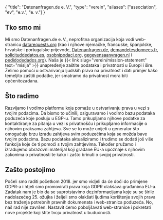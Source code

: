 {
    "title": "Datenanfragen.de e. V.",
    "type": "verein",
    "aliases": ["association", "ev", "e.v.", "e. v."]
}

## Tko smo mi

Mi smo Datenanfragen.de e.&thinsp;V., neprofitna organizacija koja vodi web-stranicu [datarequests.org](https://www.datarequests.org) (kao i njihove njemačke, francuske, španjolske, hrvatske i portugalske prijevode, [Datenanfragen.de](https://www.datenanfragen.de), [demandetesdonnees.fr](https://www.demandetesdonnees.fr), [solicituddedatos.es](https://www.solicituddedatos.es), [osobnipodaci.org](https://www.osobnipodaci.org), [gegevensaanvragen.nl](https://www.gegevensaanvragen.nl) i [pedidodedados.org](https://www.pedidodedados.org/)). Naša je {{< link slug="verein/mission-statement" text="misija" >}} unapređenje zaštite podataka i privatnosti u Europi i šire. Želimo pomoći u ostvarivanju ljudskih prava na privatnost i dati primjer kako temeljito zaštiti podatke, jer smatramo da privatnost mora biti općenitozadana.

## Što radimo

Razvijamo i vodimo platformu koja pomaže u ostvarivanju prava u vezi s tvojim podacima. Da bismo to učinili, osiguravamo i vodimo bazu podataka poduzeća koje posluju u EGP-u. Tamo prikupljamo njihove podatke za kontaktiranje za pitanja u vezi s privatnošću i prikupljamo informacije o njihovim praksama zahtjeva. Sve se to može unijeti u generator što omogućuje brzu izradu zahtjeva svim poduzećima koja se možda bave tvojim podacima. Bazu podataka aktualiziramo i trudimo se dodati još više funkcija koje će ti pomoći s tvojim zahtjevima. Također pružamo i izrađujemo obrazovni materijal koji građane EU-a upoznaje s njihovim zakonima o privatnosti te kako i zašto brinuti o svojoj privatnosti.

## Zašto postojimo

Počeli smo raditi početkom 2018. jer smo vidjeli da će doći do primjene GDPR-a i htjeli smo promovirati prava koja GDPR olakšava građanima EU-a. Zadatak nam je bio da se suprotstavimo dezinformacijama koje su se širile nadolazećeg 25. ožujka i željeli smo olakšati ljudima korištenje svojih prava bez traženja potrebnih pravnih dokumenata i web-stranica poduzeća. No, naš rad nije završen. Nastavit ćemo poboljšavati web-stranice i pokretati nove projekte koji štite tvoju privatnost u budućnosti.

